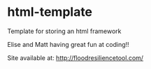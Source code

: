 # html-template

Template for storing an html framework

Elise and Matt having great fun at coding!!

Site available at: http://floodresiliencetool.com/
